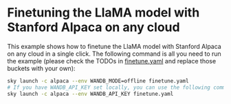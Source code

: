 # Finetuning the LlaMA model with Stanford Alpaca on any cloud

This example shows how to finetune the LlaMA model with Stanford Alpaca on any cloud in a single click. The following command is all you need to run the example (please check the TODOs in [finetune.yaml](finetune.yaml) and replace those buckets with your own):

```bash
sky launch -c alpaca --env WANDB_MODE=offline finetune.yaml
# If you have WANDB_API_KEY set locally, you can use the following command instead:
sky launch -c alpaca --env WANDB_API_KEY finetune.yaml
```
